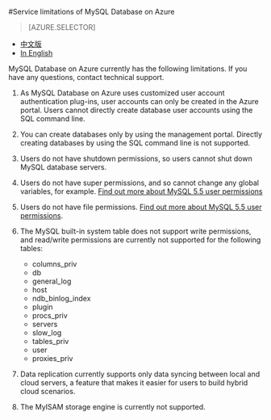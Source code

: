 <properties linkid="" urlDisplayName="" pageTitle="Understand the service limitations of MySQL Database on Azure – Azure cloud" metakeywords="Azure Cloud, technical documentation, documents and resources, MySQL, database, service restrictions and limitations, Azure MySQL, MySQL PaaS, Azure MySQL PaaS, Azure MySQL Service, Azure RDS" description="This article helps you understand the service limitations of MySQL Database on Azure during the period of this public preview version. Contact technical support if you have any questions about specific operations." metaCanonical="" services="MySQL" documentationCenter="Services" title="" authors="" solutions="" manager="" editor="" />

<tags ms.service="mysql" ms.date="" wacn.date="12/28/2015"/>

#Service limitations of MySQL Database on Azure
> [AZURE.SELECTOR]
- [中文版](/documentation/articles/mysql-database-operation-limitation)
- [In English](/documentation/articles/mysql-database-enus-operation-limitation)

MySQL Database on Azure currently has the following limitations. If you have any questions, contact technical support.


1.	As MySQL Database on Azure uses customized user account authentication plug-ins, user accounts can only be created in the Azure portal. Users cannot directly create database user accounts using the SQL command line.
2.	You can create databases only by using the management portal. Directly creating databases by using the SQL command line is not supported. 
3.	Users do not have shutdown permissions, so users cannot shut down MySQL database servers.
4.	Users do not have super permissions, and so cannot change any global variables, for example. [Find out more about MySQL 5.5 user permissions](https://dev.mysql.com/doc/refman/5.5/en/privileges-provided.html)
5.	Users do not have file permissions. [Find out more about MySQL 5.5 user permissions](https://dev.mysql.com/doc/refman/5.5/en/privileges-provided.html).
6.	The MySQL built-in system table does not support write permissions, and read/write permissions are currently not supported for the following tables:

	* columns_priv
	* db
	* general_log
	* host
	* ndb_binlog_index
	* plugin
	* procs_priv
	* servers
	* slow_log
	* tables_priv
	* user
	* proxies_priv

7.	Data replication currently supports only data syncing between local and cloud servers, a feature that makes it easier for users to build hybrid cloud scenarios.
8.	The MyISAM storage engine is currently not supported.



<!--HONumber=81-->